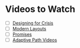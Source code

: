 # Videos to Watch

- [ ] [Designing for Crisis](https://vimeo.com/148927676)
- [ ] [Modern Layouts](https://t.co/ieof37FkJX)
- [ ] [Promises](https://www.udacity.com/course/ud898)
- [ ] [Adaptive Path Videos](https://vimeo.com/adaptivepath/videos)
